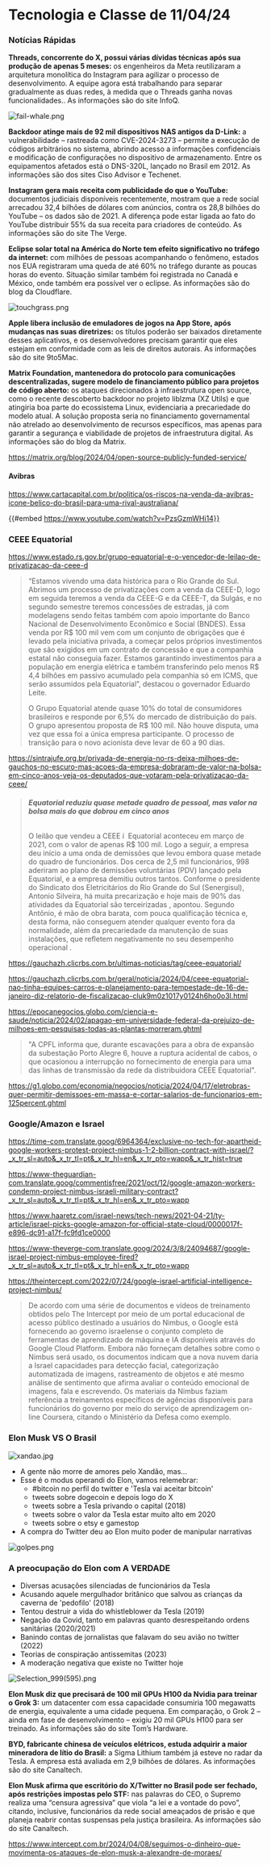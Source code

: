 # Tecnologia e Classe de 11/04/24

### Notícias Rápidas

**Threads, concorrente do X, possui várias dívidas técnicas após sua produção de apenas 5 meses:**  os engenheiros da Meta  reutilizaram a arquitetura monolítica do  Instagram para agilizar o processo de desenvolvimento. A equipe agora  está trabalhando para separar gradualmente as duas redes, à medida que o  Threads ganha novas funcionalidades.. As informações são do site InfoQ.

![fail-whale.png](./11_04_24/fail-whale.png)

**Backdoor atinge mais de 92 mil dispositivos NAS antigos da D-Link:**  a vulnerabilidade – rastreada como CVE-2024-3273 – permite a execução  de códigos arbitrários no sistema, abrindo acesso a informações  confidenciais e modificação de configurações no dispositivo de  armazenamento. Entre os equipamentos afetados está o DNS-320L, lançado  no Brasil em 2012. As informações são dos sites Ciso Advisor e Techenet.

**Instagram gera mais receita com publicidade do que o YouTube:**  documentos judiciais disponíveis recentemente, mostram que a rede  social arrecadou 32,4 bilhões de dólares com anúncios, contra os 28,8  bilhões do YouTube – os dados são de 2021. A diferença pode estar ligada  ao fato do YouTube distribuir 55% da sua receita para criadores de  conteúdo. As informações são do site The Verge.

**Eclipse solar total na América do Norte tem efeito significativo no tráfego da internet:**  com milhões de pessoas acompanhando o fenômeno, estados nos EUA  registraram uma queda de até 60% no tráfego durante as poucas horas do  evento. Situação similar também foi registrada no Canadá e México, onde  também era possível ver o eclipse. As informações são do blog da  Cloudflare.

![touchgrass.png](./11_04_24/touchgrass.png)

**Apple libera inclusão de emuladores de jogos na App Store, após mudanças nas suas diretrizes:**  os títulos poderão ser baixados diretamente desses aplicativos, e os  desenvolvedores precisam garantir que eles estejam em conformidade com  as leis de direitos autorais. As informações são do site 9to5Mac.

**Matrix  Foundation, mantenedora do protocolo para comunicações  descentralizadas, sugere modelo de financiamento público para projetos  de código aberto:** os ataques direcionados à infraestrutura open  source, como o recente descoberto backdoor no projeto liblzma (XZ  Utils) e  que atingiria boa parte do ecossistema Linux, evidenciaria a  precariedade do modelo atual. A solução proposta seria no financiamento  governamental não atrelado ao desenvolvimento de recursos específicos,  mas apenas para garantir a segurança e viabilidade de projetos de  infraestrutura digital. As informações são do blog da Matrix.

<https://matrix.org/blog/2024/04/open-source-publicly-funded-service/>

#### Avibras

<https://www.cartacapital.com.br/politica/os-riscos-na-venda-da-avibras-icone-belico-do-brasil-para-uma-rival-australiana/>

{{#embed https://www.youtube.com/watch?v=PzsGzmWHi14}}

### CEEE Equatorial

<https://www.estado.rs.gov.br/grupo-equatorial-e-o-vencedor-de-leilao-de-privatizacao-da-ceee-d>

> “Estamos vivendo uma data histórica para o Rio Grande do Sul. Abrimos  um processo de privatizações com a venda da CEEE-D, logo em seguida  teremos a venda da CEEE-G e da CEEE-T, da Sulgás, e no segundo semestre  teremos concessões de estradas, já com modelagens sendo feitas também  com apoio importante do Banco Nacional de Desenvolvimento Econômico e  Social (BNDES). Essa venda por R$ 100 mil vem com um conjunto de  obrigações que é levado pela iniciativa privada, a começar pelos  próprios investimentos que são exigidos em um contrato de concessão e  que a companhia estatal não conseguia fazer. Estamos garantindo  investimentos para a população em energia elétrica e também transferindo  pelo menos R$ 4,4 bilhões em passivo acumulado pela companhia só em  ICMS, que serão assumidos pela Equatorial”, destacou o governador  Eduardo Leite.
>
> O Grupo Equatorial atende quase 10% do total de consumidores  brasileiros e responde por 6,5% do mercado de distribuição do país. O  grupo apresentou proposta de R$ 100 mil. Não houve disputa, uma vez que  essa foi a única empresa participante. O processo de transição para o  novo acionista deve levar de 60 a 90 dias.

<https://sintrajufe.org.br/privada-de-energia-no-rs-deixa-milhoes-de-gauchos-no-escuro-mas-acoes-da-empresa-dobraram-de-valor-na-bolsa-em-cinco-anos-veja-os-deputados-que-votaram-pela-privatizacao-da-ceee/>

> ###### **Equatorial reduziu quase metade quadro de pessoal, mas valor na bolsa mais do que dobrou em cinco anos**
>
> O  leilão que vendeu a CEEE í  Equatorial aconteceu em março de 2021, com o  valor de apenas R$ 100 mil. Logo a seguir, a empresa deu iní­cio a uma  onda de demissões que levou embora quase metade do quadro de  funcionários. Dos cerca de 2,5 mil funcionários, 998 aderiram ao plano  de demissões voluntárias (PDV) lançado pela Equatorial, e a empresa  demitiu outros tantos. Conforme o presidente do Sindicato dos  Eletricitários do Rio Grande do Sul (Senergisul), Antonio Silveira,  há  muita precarização e hoje mais de 90% das atividades da Equatorial são  terceirizadas , apontou. Segundo Antônio,  é mão de obra barata, com  pouca qualificação técnica e, desta forma, não conseguem atender  qualquer evento fora da normalidade, além da precariedade da manutenção  de suas instalações, que refletem negativamente no seu desempenho  operacional .

<https://gauchazh.clicrbs.com.br/ultimas-noticias/tag/ceee-equatorial/>

<https://gauchazh.clicrbs.com.br/geral/noticia/2024/04/ceee-equatorial-nao-tinha-equipes-carros-e-planejamento-para-tempestade-de-16-de-janeiro-diz-relatorio-de-fiscalizacao-cluk9m0z1017y0124h6ho0o3l.html>

<https://epocanegocios.globo.com/ciencia-e-saude/noticia/2024/02/apagao-em-universidade-federal-da-prejuizo-de-milhoes-em-pesquisas-todas-as-plantas-morreram.ghtml>

> "A CPFL informa que, durante escavações para a obra de expansão da subestação Porto Alegre 6, houve a ruptura acidental de cabos, o que ocasionou a interrupção no fornecimento de energia para uma das linhas de transmissão da rede da distribuidora CEEE Equatorial".

<https://g1.globo.com/economia/negocios/noticia/2024/04/17/eletrobras-quer-permitir-demissoes-em-massa-e-cortar-salarios-de-funcionarios-em-125percent.ghtml>

### Google/Amazon e Israel

<https://time-com.translate.goog/6964364/exclusive-no-tech-for-apartheid-google-workers-protest-project-nimbus-1-2-billion-contract-with-israel/?_x_tr_sl=auto&_x_tr_tl=pt&_x_tr_hl=en&_x_tr_pto=wapp&_x_tr_hist=true>

<https://www-theguardian-com.translate.goog/commentisfree/2021/oct/12/google-amazon-workers-condemn-project-nimbus-israeli-military-contract?_x_tr_sl=auto&_x_tr_tl=pt&_x_tr_hl=en&_x_tr_pto=wapp>

<https://www.haaretz.com/israel-news/tech-news/2021-04-21/ty-article/israel-picks-google-amazon-for-official-state-cloud/0000017f-e896-dc91-a17f-fc9fd1ce0000>

<https://www-theverge-com.translate.goog/2024/3/8/24094687/google-israel-project-nimbus-employee-fired?_x_tr_sl=auto&_x_tr_tl=pt&_x_tr_hl=en&_x_tr_pto=wapp>

<https://theintercept.com/2022/07/24/google-israel-artificial-intelligence-project-nimbus/>

> De acordo com uma série de documentos e vídeos de treinamento obtidos pelo The Intercept por meio de um portal educacional de acesso público destinado a usuários do Nimbus, o Google está fornecendo ao governo israelense o conjunto completo de ferramentas de aprendizado de máquina e IA disponíveis através do Google Cloud Platform. Embora não forneçam detalhes sobre como o Nimbus será usado, os documentos indicam que a nova nuvem daria a Israel capacidades para detecção facial, categorização automatizada de imagens, rastreamento de objetos e até mesmo análise de sentimento que afirma avaliar o conteúdo emocional de imagens, fala e escrevendo. Os materiais da Nimbus faziam referência a treinamentos específicos de agências disponíveis para funcionários do governo por meio do serviço de aprendizagem on-line Coursera, citando o Ministério da Defesa como exemplo.

### Elon Musk VS O Brasil

![xandao.jpg](./11_04_24/xandao.jpg)

- A gente não morre de amores pelo Xandão, mas...
- Esse é o modus operandi do Elon, vamos relemebrar:
  - \#bitcoin no perfil do twitter e 'Tesla vai aceitar bitcoin'
  - tweets sobre dogecoin e depois logo do X
  - tweets sobre a Tesla privando o capital (2018)
  - tweets sobre o valor da Tesla estar muito alto em 2020
  - tweets sobre o etsy e gamestop
- A compra do Twitter deu ao Elon muito poder de manipular narrativas

![golpes.png](./11_04_24/golpes.png)

### A preocupação do Elon com A VERDADE

- Diversas acusações silenciadas de funcionários da Tesla
- Acusando aquele mergulhador britânico que salvou as crianças da caverna de 'pedofilo' (2018)
- Tentou destruir a vida do whistleblower da Tesla (2019)
- Negação da Covid, tanto em palavras quanto desrespeitando ordens sanitárias (2020/2021)
- Banindo contas de jornalistas que falavam do seu avião no twitter (2022)
- Teorias de conspiração antissemitas (2023)
- A moderação negativa que existe no Twitter hoje

![Selection_999(595).png](./11_04_24/Selection_999%28595%29.png)

**Elon Musk diz que precisará de 100 mil GPUs H100 da Nvidia para treinar o Grok 3:**  um datacenter com essa capacidade consumiria 100 megawatts de energia,  equivalente a uma cidade pequena. Em comparação, o Grok 2 – ainda em  fase de desenvolvimento – exigiu 20 mil GPUs H100 para ser treinado. As  informações são do site Tom’s Hardware.

**BYD, fabricante chinesa de veículos elétricos, estuda adquirir a maior mineradora de lítio do Brasil:**  a Sigma Lithium também já esteve no radar da Tesla. A empresa está  avaliada em 2,9 bilhões de dólares. As informações são do site  Canaltech.

**Elon Musk afirma que escritório do X/Twitter no Brasil pode ser fechado, após restrições impostas pelo STF:**  nas palavras do CEO, o Supremo realiza uma “censura agressiva” que  viola “a lei e a vontade do povo”, citando, inclusive, funcionários da  rede social ameaçados de prisão e que planeja reabrir contas suspensas  pela justiça brasileira. As informações são do site Canaltech.

<https://www.intercept.com.br/2024/04/08/seguimos-o-dinheiro-que-movimenta-os-ataques-de-elon-musk-a-alexandre-de-moraes/>
